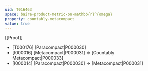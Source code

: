 ```yaml
---
uid: T016463
space: baire-product-metric-on-mathbb{r}^{omega}
property: countably-metacompact
value: true
---
```

[[Proof]]

* [T000176] [Paracompact|P000030]
* [I000016] [Metacompact|P000031] => [Countably Metacompact|P000033]
* [I000014] [Paracompact|P000030] => [Metacompact|P000031]


